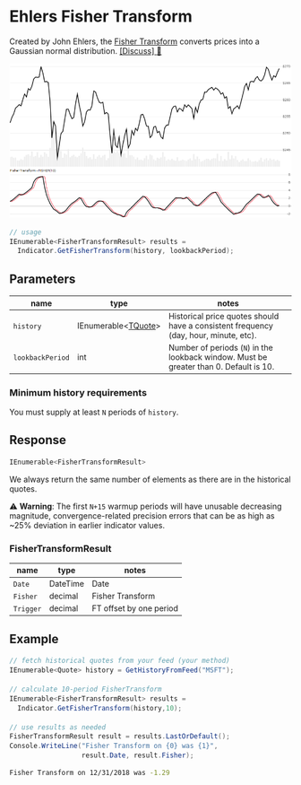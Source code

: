 # Ehlers Fisher Transform

Created by John Ehlers, the [Fisher Transform](https://www.investopedia.com/terms/f/fisher-transform.asp) converts prices into a Gaussian normal distribution.
[[Discuss] :speech_balloon:](https://github.com/DaveSkender/Stock.Indicators/discussions/409 "Community discussion about this indicator")

![image](chart.png)

```csharp
// usage
IEnumerable<FisherTransformResult> results =
  Indicator.GetFisherTransform(history, lookbackPeriod);  
```

## Parameters

| name | type | notes
| -- |-- |--
| `history` | IEnumerable\<[TQuote](../../docs/GUIDE.md#historical-quotes)\> | Historical price quotes should have a consistent frequency (day, hour, minute, etc).
| `lookbackPeriod` | int | Number of periods (`N`) in the lookback window.  Must be greater than 0.  Default is 10.

### Minimum history requirements

You must supply at least `N` periods of `history`.

## Response

```csharp
IEnumerable<FisherTransformResult>
```

We always return the same number of elements as there are in the historical quotes.

:warning: **Warning**: The first `N+15` warmup periods will have unusable decreasing magnitude, convergence-related precision errors that can be as high as ~25% deviation in earlier indicator values.

### FisherTransformResult

| name | type | notes
| -- |-- |--
| `Date` | DateTime | Date
| `Fisher` | decimal | Fisher Transform
| `Trigger` | decimal | FT offset by one period

## Example

```csharp
// fetch historical quotes from your feed (your method)
IEnumerable<Quote> history = GetHistoryFromFeed("MSFT");

// calculate 10-period FisherTransform
IEnumerable<FisherTransformResult> results =
  Indicator.GetFisherTransform(history,10);

// use results as needed
FisherTransformResult result = results.LastOrDefault();
Console.WriteLine("Fisher Transform on {0} was {1}",
                  result.Date, result.Fisher);
```

```bash
Fisher Transform on 12/31/2018 was -1.29
```
